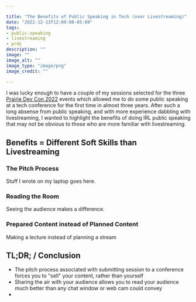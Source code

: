 ```yaml
---

title: "The Benefits of Public Speaking in Tech (over Livestreaming)"
date: "2022-12-13T12:00:00-05:00"
tags:
- public-speaking
- livestreaming
- prdc
description: ""
image: ""
image_alt: ""
image_type: "image/png"
image_credit: ""

---
```


[1]: https://www.prairiedevcon.com

I was lucky enough to have a couple of my sessions selected for the three [Prairie Dev Con 2022][1] events which allowed me to do some public speaking at a tech conference for the first time in almost three years. After such a long absense from public speaking, and with more experience dabbling with livestreaming, I wanted to highlight the benefits of doing IRL public speaking that may not be obvious to those who are more familiar with livestreaming.

## Benefits = Different Soft Skills than Livestreaming


### The Pitch Process

Stuff I wrote on my laptop goes here.

### Reading the Room

Seeing the audience makes a difference.

### Prepared Content instead of Planned Content

Making a lecture instead of planning a stream

## TL;DR; / Conclusion

- The pitch process associated with submitting session to a conference forces you to "sell" your content, rather than yourself
- Sharing the air with your audience allows you to read your audience much better than any chat window or web cam could convey
- 